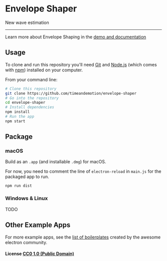 # Envelope Shaper

New wave estimation

***

Learn more about Envelope Shaping in the [demo and documentation](http://timeandemotion.com/envelopes/personal/index.html)

## Usage

To clone and run this repository you'll need [Git](https://git-scm.com) and [Node.js](https://nodejs.org/en/download/) (which comes with [npm](http://npmjs.com)) installed on your computer.

From your command line:

```bash
# Clone this repository
git clone https://github.com/timeandemotion/envelope-shaper
# Go into the repository
cd envelope-shaper
# Install dependencies
npm install
# Run the app
npm start
```

## Package

### macOS

Build  as an `.app` (and installable `.dmg`) for macOS.

For now, you need to comment the line of `electron-reload` in `main.js` for the packaged app to run.

```
npm run dist
```

### Windows & Linux

TODO

## Other Example Apps

For more example apps, see the
[list of boilerplates](http://electron.atom.io/community/#boilerplates)
created by the awesome electron community.

#### License [CC0 1.0 (Public Domain)](LICENSE.md)
